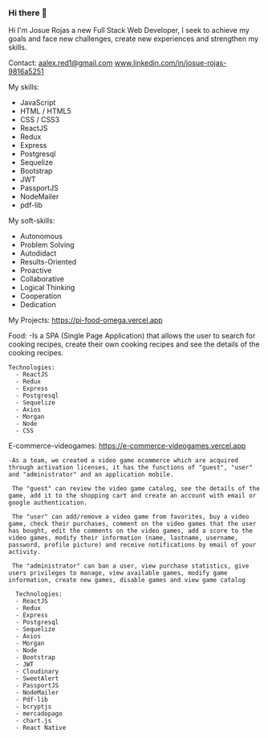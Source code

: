 ### Hi there 👋

Hi I'm Josue Rojas a new Full Stack Web Developer, I seek to achieve my goals and face new challenges, create new experiences and strengthen my skills.

Contact:
aalex.red1@gmail.com
www.linkedin.com/in/josue-rojas-9816a5251

My skills:
  - JavaScript
  - HTML / HTML5
  - CSS / CSS3
  - ReactJS
  - Redux
  - Express
  - Postgresql
  - Sequelize
  - Bootstrap
  - JWT
  - PassportJS
  - NodeMailer
  - pdf-lib

My soft-skills:
  - Autonomous
  - Problem Solving
  - Autodidact
  - Results-Oriented 
  - Proactive
  - Collaborative
  - Logical Thinking
  - Cooperation
  - Dedication


My Projects: https://pi-food-omega.vercel.app

  Food: 
    -Is a SPA (Single Page Application) that allows the user to search for cooking recipes, create their own cooking recipes and see the details of the cooking recipes.
    
    Technologies:
      - ReactJS
      - Redux
      - Express
      - Postgresql
      - Sequelize
      - Axios
      - Morgan
      - Node
      - CSS
    
  E-commerce-videogames: https://e-commerce-videogames.vercel.app
  
    -As a team, we created a video game ecommerce which are acquired through activation licenses, it has the functions of "guest", "user" and "administrator" and an application mobile.
      
     The "guest" can review the video game catalog, see the details of the game, add it to the shopping cart and create an account with email or google authentication.
     
     The "user" can add/remove a video game from favorites, buy a video game, check their purchases, comment on the video games that the user has bought, edit the comments on the video games, add a score to the video games, modify their information (name, lastname, username, password, profile picture) and receive notifications by email of your activity.
     
     The "administrator" can ban a user, view purchase statistics, give users privileges to manage, view available games, modify game information, create new games, disable games and view game catalog
     
      Technologies:
      - ReactJS
      - Redux
      - Express
      - Postgresql
      - Sequelize
      - Axios
      - Morgan
      - Node
      - Bootstrap
      - JWT
      - Cloudinary
      - SweetAlert
      - PassportJS
      - NodeMailer
      - Pdf-lib
      - bcryptjs
      - mercadopago
      - chart.js
      - React Native
      
